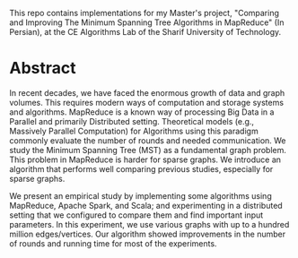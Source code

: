 This repo contains implementations for my Master's project, "Comparing and Improving The Minimum Spanning Tree Algorithms in MapReduce" (In Persian), at the CE Algorithms Lab of the Sharif University of Technology.

# Abstract
In recent decades, we have faced the enormous growth of data and graph volumes. This requires modern ways of computation and storage systems and algorithms.
MapReduce is a known way of processing Big Data in a Parallel and primarily Distributed setting. Theoretical models (e.g., Massively Parallel Computation) for Algorithms using this paradigm commonly evaluate the number of rounds and needed communication.
We study the Minimum Spanning Tree (MST) as a fundamental graph problem. This problem in MapReduce is harder for sparse graphs. We introduce an algorithm that performs well comparing previous studies, especially for sparse graphs.

We present an empirical study by implementing some algorithms using MapReduce, Apache Spark, and Scala; and experimenting in a distributed setting that we configured to compare them and find important input parameters. In this experiment, we use various graphs with up to a hundred million edges/vertices. Our algorithm showed improvements in the number of rounds and running time for most of the experiments.
